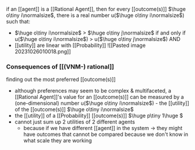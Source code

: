 if an [[agent]] is a [[Rational Agent]], then for every [[outcome(s)]] $\huge o\tiny i\normalsize$, 
there is a real number u($\huge o\tiny i\normalsize$) such that:
- $\huge o\tiny i\normalsize$ > $\huge o\tiny j\normalsize$ if and only if u($\huge o\tiny i\normalsize$) > u($\huge o\tiny j\normalsize$) AND
- [[utility]] are linear with [[Probability]]
![[Pasted image 20231026010018.png]]

### Consequences of [[(VNM-) rational]]
finding out the most preferred [[outcome(s)]]
- although preferences may seem to be complex & multifaceted, a [[Rational Agent]]'s value for an [[outcome(s)]] can be measured by a (one-dimensional) number u($\huge o\tiny i\normalsize$) - the [[utility]] of the [[outcome(s)]] $\huge o\tiny i\normalsize$
- the [[utility]] of a [[Probability]] [[outcome(s)]] $\huge p\tiny 1\huge $
- cannot just sum up 2 utilities of 2 different agents
	- because if we have different [[agent]] in the system $\rightarrow$ they might have outcomes that cannot be compared because we don't know in what scale they are working